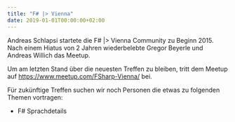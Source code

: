```yaml
---
title: "F# |> Vienna"
date: 2019-01-01T00:00:00+02:00
---
```


Andreas Schlapsi startete die F# |> Vienna Community zu Beginn 2015. Nach einem Hiatus von 2 Jahren wiederbelebte Gregor Beyerle und Andreas Willich das Meetup.

Um am letzten Stand über die neuesten Treffen zu bleiben, tritt dem Meetup auf <https://www.meetup.com/FSharp-Vienna/> bei.

Für zukünftige Treffen suchen wir noch Personen die etwas zu folgenden Themen vortragen:

- F# Sprachdetails